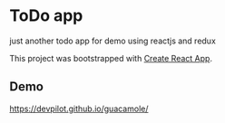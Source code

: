 # ToDo app

just another todo app for demo using reactjs and redux

This project was bootstrapped with [Create React App](https://github.com/facebook/create-react-app).

## Demo
https://devpilot.github.io/guacamole/
